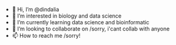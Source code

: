 - 👋 Hi, I’m @dindalia
- 👀 I’m interested in biology and data science
- 🌱 I’m currently learning data science and bioinformatic
- 💞️ I’m looking to collaborate on /sorry, i'cant collab with anyone 
- 📫 How to reach me /sorry!

<!---
dindalia/dindalia is a ✨ special ✨ repository because its `README.md` (this file) appears on your GitHub profile.
You can click the Preview link to take a look at your changes.
--->
